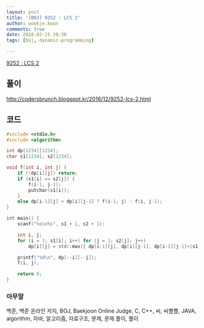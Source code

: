 ```yaml
---
layout: post
title: '[BOJ] 9252 : LCS 2'
author: wookje.kwon
comments: true
date: 2018-02-15 20:30
tags: [boj, dynamic-programming]

---
```


[9252 : LCS 2](https://www.acmicpc.net/problem/9252)

## 풀이

http://codersbrunch.blogspot.kr/2016/12/9252-lcs-2.html

## 코드

```cpp
#include <stdio.h>
#include <algorithm>

int dp[1234][1234];
char s1[1234], s2[1234];

void f(int i, int j) {
	if (!dp[i][j]) return;
	if (s1[i] == s2[j]) {
		f(i-1, j-1);
		putchar(s1[i]);
	}
	else dp[i-1][j] > dp[i][j-1] ? f(i-1, j) : f(i, j-1);
}

int main() {
	scanf("%s\n%s", s1 + 1, s2 + 1);

	int i, j;
	for (i = 1; s1[i]; i++) for (j = 1; s2[j]; j++)
		dp[i][j] = std::max({ dp[i-1][j], dp[i][j-1], dp[i-1][j-1]+(s1[i]==s2[j]) });

	printf("%d\n", dp[--i][--j]);
	f(i, j);

	return 0;
}
```

### 아무말  
백준, 백준 온라인 저지, BOJ, Baekjoon Online Judge, C, C++, 씨, 씨쁠쁠, JAVA, algorithm, 자바, 알고리즘, 자료구조, 문제, 문제 풀이, 풀이
